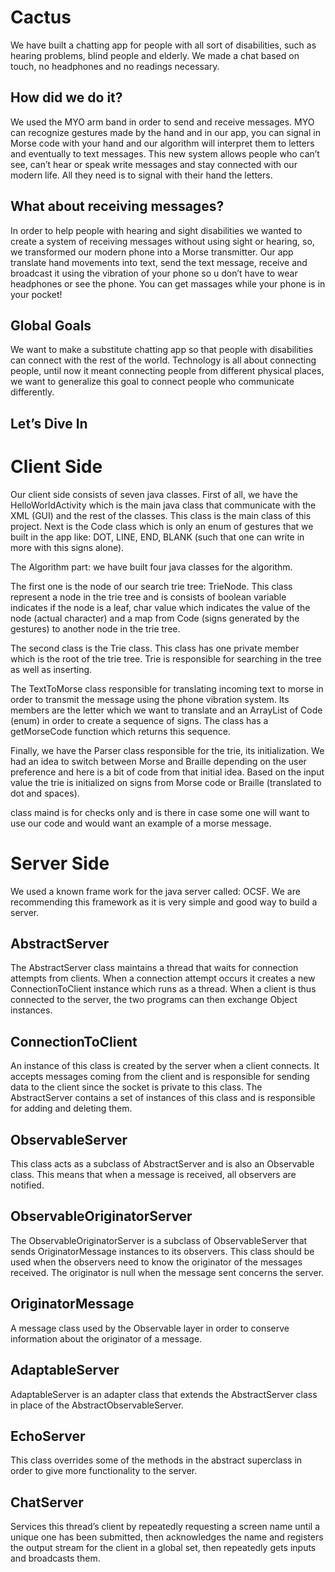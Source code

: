# Cactus

We have built a chatting app for people with all sort of disabilities, such as hearing problems, blind people and elderly.
We made a chat based on touch, no headphones and no readings necessary.

## How did we do it?
We used the MYO arm band in order to send and receive messages.
MYO can recognize gestures made by the hand and in our app,
you can signal in Morse code with your hand and our algorithm will interpret them to letters and eventually to text messages.
This new system allows people who can’t see, can’t hear or speak write messages and stay connected with our modern life. All they need is to signal with their hand the letters.
 

## What about receiving messages?
In order to help people with hearing and sight disabilities we wanted to create a system of receiving messages without using sight or hearing, so,
we transformed our modern phone into a Morse transmitter.
Our app translate hand movements into text, send the text message, receive and broadcast it using
the vibration of your phone so u don’t have to wear headphones or see the phone.
You can get massages while your phone is in your pocket!
 

## Global Goals


We want to make a substitute chatting app so that people with disabilities can connect with the rest of the world.
Technology is all about connecting people,
until now it meant connecting people from different physical places,
we want to generalize this goal to connect people who communicate differently.

## Let’s Dive In

 

# Client Side

 


Our client side consists of seven java classes.
First of all, we have the HelloWorldActivity which is the main java class that communicate with the XML (GUI) and the rest of the classes. This class is the main class of this project.
Next is the Code class which is only an enum of gestures that we built in the app like: DOT, LINE, END, BLANK (such that one can write in more with this signs alone).

The Algorithm part: we have built four java classes for the algorithm.

The first one is the node of our search trie tree: TrieNode.
This class represent a node in the trie tree and is consists of boolean variable indicates if the node is a leaf, char value which indicates the value of the node (actual character)
and a map from Code (signs generated by the gestures) to another node in the trie tree.

The second class is the Trie class. This class has one private member which is the root of the trie tree. Trie is responsible for searching in the tree as well as inserting.

The TextToMorse class responsible for translating incoming text to morse in order to transmit the message using the phone vibration system.
Its members are the letter which we want to translate and an ArrayList of Code (enum) in order to create a sequence of signs. The class has a getMorseCode function which returns this sequence.

Finally, we have the Parser class responsible for the trie, its initialization. We had an idea to switch between Morse and Braille depending on the user preference and here is a bit of code from that initial idea. Based on the input value the trie is initialized on signs from Morse code or Braille (translated to dot and spaces).

class maind is for checks only and is there in case some one will want to use our code and would want an example of a morse message.

 

# Server Side

 


We used a known frame work for the java server called: OCSF. We are recommending this framework as it is very simple and good way to build a server.

## AbstractServer

The AbstractServer class maintains a thread that waits for connection attempts from clients. When a connection attempt occurs it creates a new ConnectionToClient instance which runs as a thread. When a client is thus connected to the server, the two programs can then exchange Object instances.

## ConnectionToClient

An instance of this class is created by the server when a client connects. It accepts messages coming from the client and is responsible for sending data to the client since the socket is private to this class. The AbstractServer contains a set of instances of this class and is responsible for adding and deleting them.

## ObservableServer

This class acts as a subclass of AbstractServer and is also an Observable class. This means that when a message is received, all observers are notified.

## ObservableOriginatorServer

The ObservableOriginatorServer is a subclass of ObservableServer that sends OriginatorMessage instances to its observers. This class should be used when the observers need to know the originator of the messages received. The originator is null when the message sent concerns the server.

## OriginatorMessage

A message class used by the Observable layer in order to conserve information about the originator of a message.

## AdaptableServer
AdaptableServer is an adapter class that extends the AbstractServer class in place of the AbstractObservableServer.

## EchoServer
This class overrides some of the methods in the abstract superclass in order to give more functionality to the server.

## ChatServer
Services this thread’s client by repeatedly requesting a
screen name until a unique one has been submitted, then
acknowledges the name and registers the output stream for
the client in a global set, then repeatedly gets inputs and broadcasts them.
